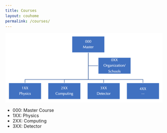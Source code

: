 ```yaml
---
title: Courses
layout: couhome
permalink: /courses/
---
```



<a href="/images/courses-struct.png">
<img src="/images/courses-struct.png" width="600"/>
</a>

 - 000: Master Course
 - 1XX: Physics
 - 2XX: Computing
 - 3XX: Detector



